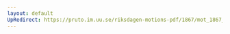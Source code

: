 ```yaml
---
layout: default
UpRedirect: https://pruto.im.uu.se/riksdagen-motions-pdf/1867/mot_1867__ak__242.pdf
---
```


